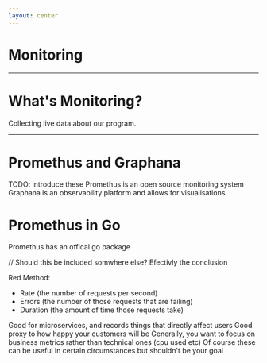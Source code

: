 ```yaml
---
layout: center
---
```


# Monitoring

---

# What's Monitoring? 

Collecting live data about our program.

---

# Promethus and Graphana

TODO: introduce these
Promethus is an open source monitoring system
Graphana is an observability platform and allows for visualisations

# Promethus in Go

Promethus has an offical go package




// Should this be included somwhere else? Efectivly the conclusion

Red Method:
- Rate (the number of requests per second)
- Errors (the number of those requests that are failing)
- Duration (the amount of time those requests take)

Good for microservices, and records things that directly affect users
Good proxy to how happy your customers will be
Generally, you want to focus on business metrics rather than technical ones (cpu used etc)
Of course these can be useful in certain circumstances but shouldn't be your goal



